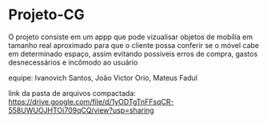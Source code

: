 # Projeto-CG
O projeto consiste em um appp que pode vizualisar objetos de mobília em tamanho real aproximado para que o cliente possa conferir se o móvel cabe em determinado espaço, assim evitando possíveis erros de compra, gastos desnecessários e incômodo ao usuário

equipe: Ivanovich Santos, João Victor Orio, Mateus Fadul

link da pasta de arquivos compactada: https://drive.google.com/file/d/1yODTgTnFFsqCR-558UWUOJHTOi709qCQ/view?usp=sharing
